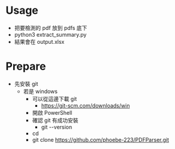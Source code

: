 # Usage
- 把要檢測的 pdf 放到 pdfs 底下
- python3 extract_summary.py
- 結果會在 output.xlsx
  
# Prepare 
- 先安裝 git
  - 若是 windows
    - 可以從這邊下載 git
      - https://git-scm.com/downloads/win
    - 開啟 PowerShell
    - 確認 git 有成功安裝
      - git --version
    - cd <Your Directory>
    - git clone https://github.com/phoebe-223/PDFParser.git

